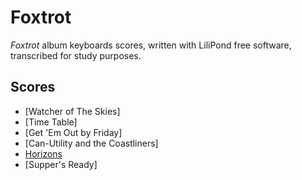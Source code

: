 # Foxtrot
*Foxtrot* album keyboards scores, written with LiliPond free software, transcribed for study purposes.

## Scores
* [Watcher of The Skies]
* [Time Table]
* [Get 'Em Out by Friday]
* [Can-Utility and the Coastliners]
* [Horizons](horizons)
* [Supper's Ready]
